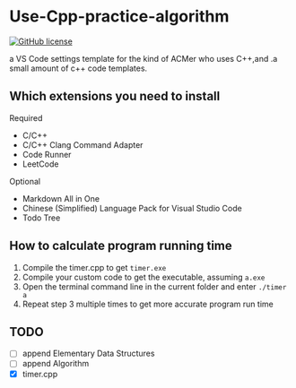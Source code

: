 # Use-Cpp-practice-algorithm
[![GitHub license](https://img.shields.io/badge/license-MIT-blue.svg)](https://github.com/MiracleShadow/Use-Cpp-practice-algorithm/blob/master/LICENSE)

a VS Code settings template for the kind of ACMer who uses C++,and .a small amount of c++ code templates.

## Which extensions you need to install

Required
* C/C++
* C/C++ Clang Command Adapter
* Code Runner
* LeetCode

Optional
* Markdown All in One
* Chinese (Simplified) Language Pack for Visual Studio Code
* Todo Tree

## How to calculate program running time
1. Compile the timer.cpp to get `timer.exe`
2. Compile your custom code to get the executable, assuming `a.exe`
3. Open the terminal command line in the current folder and enter `./timer a`
4. Repeat step 3 multiple times to get more accurate program run time

## TODO
- [ ] append Elementary Data Structures
- [ ] append Algorithm
- [x] timer.cpp
